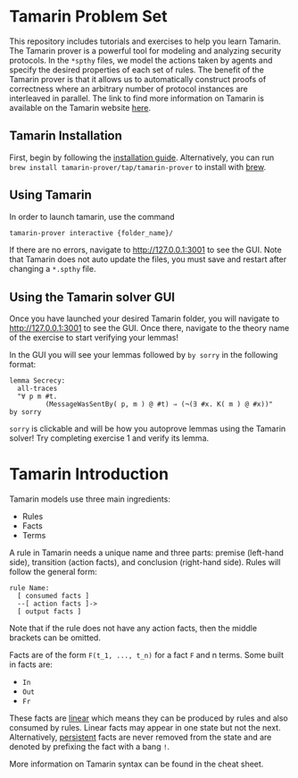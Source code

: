 # Tamarin Problem Set

This repository includes tutorials and exercises to help you learn Tamarin. The Tamarin prover is a powerful tool for modeling and analyzing security protocols. In the `*spthy` files, we model the actions taken by agents and specify the desired properties of each set of rules. The benefit of the Tamarin prover is that it allows us to automatically construct proofs of correctness where an arbitrary number of protocol instances are interleaved in parallel. The link to find more information on Tamarin is available on the Tamarin website [here](https://tamarin-prover.com/manual/master/book/003_example.html).

## Tamarin Installation

First, begin by following the [installation guide](https://tamarin-prover.com/manual/master/book/002_installation.html). Alternatively, you can run `brew install tamarin-prover/tap/tamarin-prover` to install with [brew](https://brew.sh/).
<!-- Additionally, install graphviz: `sudo apt install graphviz`, install [Maude](https://github.com/SRI-CSL/Maude/releases/tag/Maude3.3.1) -->

## Using Tamarin

In order to launch tamarin, use the command 

```sh
tamarin-prover interactive {folder_name}/
```

If there are no errors, navigate to http://127.0.0.1:3001 to see the GUI. Note that Tamarin does not auto update the files, you must save and restart after changing a `*.spthy` file.

## Using the Tamarin solver GUI

Once you have launched your desired Tamarin folder, you will navigate to http://127.0.0.1:3001 to see the GUI. Once there, navigate to the theory name of the exercise to start verifying your lemmas!

In the GUI you will see your lemmas followed by `by sorry` in the following format:

```tamarin
lemma Secrecy:
  all-traces
  "∀ p m #t.
         (MessageWasSentBy( p, m ) @ #t) ⇒ (¬(∃ #x. K( m ) @ #x))"
by sorry
```

`sorry` is clickable and will be how you autoprove lemmas using the Tamarin solver! Try completing exercise 1 and verify its lemma.

# Tamarin Introduction

Tamarin models use three main ingredients:

- Rules
- Facts
- Terms

A rule in Tamarin needs a unique name and three parts: premise (left-hand side), transition (action facts), and conclusion (right-hand side). Rules will follow the general form:

```tamarin
rule Name:
  [ consumed facts ]
  --[ action facts ]->
  [ output facts ]
```

Note that if the rule does not have any action facts, then the middle brackets can be omitted.

Facts are of the form `F(t_1, ..., t_n)` for a fact `F` and n terms. Some built in facts are:
- `In`
- `Out`
- `Fr`

These facts are <ins>linear</ins> which means they can be produced by rules and also consumed by rules. Linear facts may appear in one state but not the next. Alternatively, <ins>persistent</ins> facts are never removed from the state and are denoted by prefixing the fact with a bang `!`.

More information on Tamarin syntax can be found in the cheat sheet.
